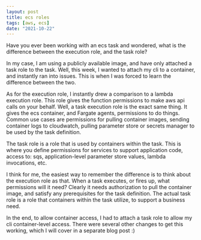 ```yaml
---
layout: post
title: ecs roles
tags: [aws, ecs]
date: "2021-10-22"
---
```


Have you ever been working with an ecs task and wondered, what is the difference between the execution role, and the task role?

In my case, I am using a publicly available image, and have only attached a task role to the task. Well, this week, I wanted to attach my cli to a container, and instantly ran into issues. This is when I was forced to learn the difference between the two.

As for the execution role, I instantly drew a comparison to a lambda execution role. This role gives the function permissions to make aws api calls on your behalf. Well, a task execution role is the exact same thing. It gives the ecs container, and Fargate agents, permissions to do things. Common use cases are permissions for pulling container images, sending container logs to cloudwatch, pulling parameter store or secrets manager to be used by the task definition.

The task role is a role that is used by containers within the task. This is where you define permissions for services to support application code, access to: sqs, application-level parameter store values, lambda invocations, etc.

I think for me, the easiest way to remember the difference is to think about the execution role as that. When a task executes, or fires up, what permissions will it need? Clearly it needs authorization to pull the container image, and satisfy any prerequisites for the task definition. The actual task role is a role that containers within the task utilize, to support a business need.

In the end, to allow container access, I had to attach a task role to allow my cli container-level access. There were several other changes to get this working, which I will cover in a separate blog post :)
